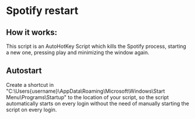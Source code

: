 # Spotify restart
## How it works:
This script is an AutoHotKey Script which kills the Spotify process, starting a new one, pressing play and minimizing the window again.

## Autostart
Create a shortcut in "C:\Users\{username}\AppData\Roaming\Microsoft\Windows\Start Menu\Programs\Startup" to the location of your script, so the script automatically starts on every login without the need of manually starting the script on every login.
